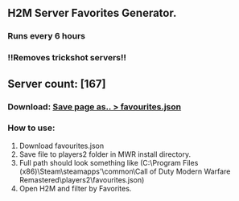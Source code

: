 
## H2M Server Favorites Generator.
### Runs every 6 hours
### !!Removes trickshot servers!!

## Server count: [167]
### Download: [Save page as.. > favourites.json](https://raw.githubusercontent.com/Trnrr/h2m-serverlist-favorite-builder/main/favourites.json)

### How to use:
1. Download favourites.json
2. Save file to players2 folder in MWR install directory.
3. Full path should look something like (C:\Program Files (x86)\Steam\steamapps'\common\Call of Duty Modern Warfare Remastered\players2\favourites.json)
3. Open H2M and filter by Favorites.
